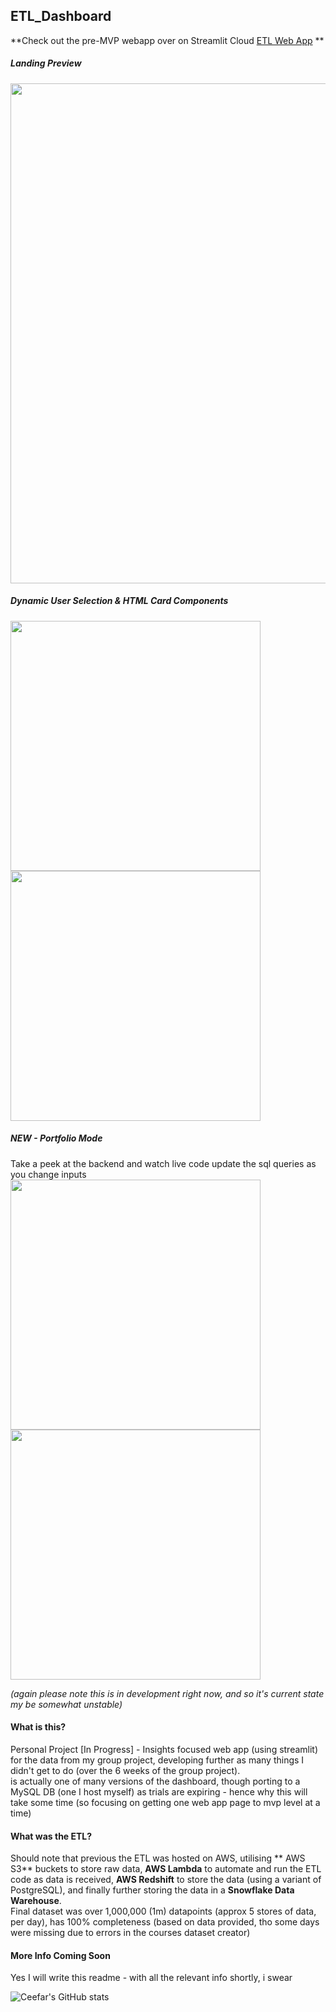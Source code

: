 ## ETL_Dashboard  
  
**Check out the pre-MVP webapp over on Streamlit Cloud [ETL Web App](https://ceefar-etl-dashboard-app-insights-7xqywv.streamlitapp.com/)  **
   
##### Landing Preview   
<img src="https://thehardgainerbible.com/wp-content/uploads/2022/08/insights_dash_1.png" width="800">  
   
##### Dynamic User Selection & HTML Card Components  
<img src="https://thehardgainerbible.com/wp-content/uploads/2022/08/insights_dash_2.png" width="400"><img src="https://thehardgainerbible.com/wp-content/uploads/2022/08/insights_dash_3.png" width="400">  
  
##### NEW - Portfolio Mode   
Take a peek at the backend and watch live code update the sql queries as you change inputs  
<img src="https://thehardgainerbible.com/wp-content/uploads/2022/08/insights_dash_6.png" width="400"><img src="https://thehardgainerbible.com/wp-content/uploads/2022/08/insights_dash_8.png" width="400">  
   

*(again please note this is in development right now, and so it's current state my be somewhat unstable)*  
  
#### What is this?  
Personal Project [In Progress] - Insights focused web app (using streamlit) for the data from my group project, developing further as many things I didn't get to do (over the 6 weeks of the group project).   
is actually one of many versions of the dashboard, though porting to a MySQL DB (one I host myself) as trials are expiring - hence why this will take some time (so focusing on getting one web app page to mvp level at a time)  
    
#### What was the ETL?  
Should note that previous the ETL was hosted on AWS, utilising ** AWS S3** buckets to store raw data, **AWS Lambda** to automate and run the ETL code as data is received, **AWS Redshift** to store the data (using a variant of PostgreSQL), and finally further storing the data in a **Snowflake Data Warehouse**.   
Final dataset was over 1,000,000 (1m) datapoints (approx 5 stores of data, per day), has 100% completeness (based on data provided, tho some days were missing due to errors in the courses dataset creator)  
  
#### More Info Coming Soon    
Yes I will write this readme - with all the relevant info shortly, i swear   
  
  
![Ceefar's GitHub stats](https://github-readme-stats.vercel.app/api?username=ceefar&show_icons=true&theme=gruvbox)
